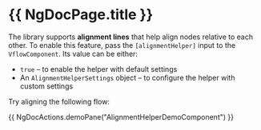 # {{ NgDocPage.title }}

The library supports **alignment lines** that help align nodes relative to each other. To enable this feature, pass the `[alignmentHelper]` input to the `VflowComponent`. Its value can be either:

- `true` – to enable the helper with default settings
- An `AlignmentHelperSettings` object – to configure the helper with custom settings

Try aligning the following flow:

{{ NgDocActions.demoPane("AlignmentHelperDemoComponent") }}
